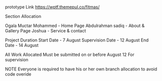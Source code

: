 prototype Link
https://wptf.themepul.co/fitmas/


Section Allocation

Ogala Muctar Mohammed    - Home Page
Abdulrahman sadiq  -  About & Gallery Page
Joshua - Service & contact

Project Duration
Start Date - 7 August 
Supervision Date - 12 August
End Date - 14 August

All Work Allocated Must be submitted on or before August 12 For supervision


NOTE
Everyone is required to have his or her own branch allocation to avoid code overide
